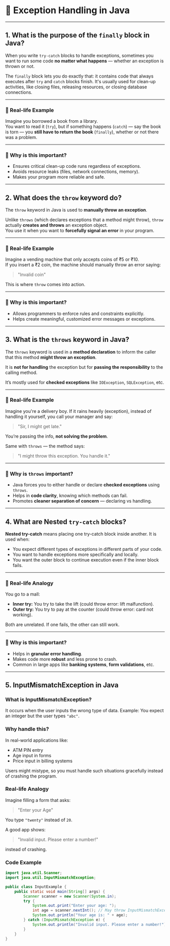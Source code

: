 # 📘 Exception Handling in Java

---

## 1. What is the purpose of the `finally` block in Java?

When you write `try-catch` blocks to handle exceptions, sometimes you want to run some code **no matter what happens** — whether an exception is thrown or not.

The `finally` block lets you do exactly that: it contains code that always executes after `try` and `catch` blocks finish. It's usually used for clean-up activities, like closing files, releasing resources, or closing database connections.

---

### 🔹 Real-life Example

Imagine you borrowed a book from a library.  
You want to read it (`try`), but if something happens (`catch`) — say the book is torn — you **still have to return the book** (`finally`), whether or not there was a problem.

---

### 🔹 Why is this important?

- Ensures critical clean-up code runs regardless of exceptions.
- Avoids resource leaks (files, network connections, memory).
- Makes your program more reliable and safe.

---

## 2. What does the `throw` keyword do?

The `throw` keyword in Java is used to **manually throw an exception**.

Unlike `throws` (which declares exceptions that a method might throw), `throw` actually **creates and throws** an exception object.  
You use it when you want to **forcefully signal an error** in your program.

---

### 🔹 Real-life Example

Imagine a vending machine that only accepts coins of ₹5 or ₹10.  
If you insert a ₹2 coin, the machine should manually throw an error saying:

> "Invalid coin"

This is where `throw` comes into action.

---

### 🔹 Why is this important?

- Allows programmers to enforce rules and constraints explicitly.
- Helps create meaningful, customized error messages or exceptions.

---

## 3. What is the `throws` keyword in Java?

The `throws` keyword is used in a **method declaration** to inform the caller that this method **might throw an exception**.

It is **not for handling** the exception but for **passing the responsibility** to the calling method.

It’s mostly used for **checked exceptions** like `IOException`, `SQLException`, etc.

---

### 🔹 Real-life Example

Imagine you're a delivery boy. If it rains heavily (exception), instead of handling it yourself, you call your manager and say:

> "Sir, I might get late."

You’re passing the info, **not solving the problem**.

Same with `throws` — the method says:

> "I might throw this exception. You handle it."

---

### 🔹 Why is `throws` important?

- Java forces you to either handle or declare **checked exceptions** using `throws`.
- Helps in **code clarity**, knowing which methods can fail.
- Promotes **cleaner separation of concern** — declaring vs handling.

---

## 4. What are Nested `try-catch` blocks?

**Nested try-catch** means placing one try-catch block inside another. It is used when:

- You expect different types of exceptions in different parts of your code.
- You want to handle exceptions more specifically and locally.
- You want the outer block to continue execution even if the inner block fails.

---

### 🔹 Real-life Analogy

You go to a mall:

- **Inner try:** You try to take the lift (could throw error: lift malfunction).
- **Outer try:** You try to pay at the counter (could throw error: card not working).

Both are unrelated. If one fails, the other can still work.

---

### 🔹 Why is this important?

- Helps in **granular error handling**.
- Makes code more **robust** and less prone to crash.
- Common in large apps like **banking systems**, **form validations**, etc.

---

## 5. InputMismatchException in Java

### What is InputMismatchException?
It occurs when the user inputs the wrong type of data.
Example: You expect an integer but the user types `"abc"`.

### Why handle this?
In real-world applications like:

- ATM PIN entry
- Age input in forms
- Price input in billing systems

Users might mistype, so you must handle such situations gracefully instead of crashing the program.

### Real-life Analogy
Imagine filling a form that asks:

> "Enter your Age"

You type `"twenty"` instead of `20`.

A good app shows:

> "Invalid input. Please enter a number!"

instead of crashing.

### Code Example

```java
import java.util.Scanner;
import java.util.InputMismatchException;

public class InputExample {
    public static void main(String[] args) {
        Scanner scanner = new Scanner(System.in);
        try {
            System.out.print("Enter your age: ");
            int age = scanner.nextInt(); // May throw InputMismatchException
            System.out.println("Your age is: " + age);
        } catch (InputMismatchException e) {
            System.out.println("Invalid input. Please enter a number!");
        }
    }
}
